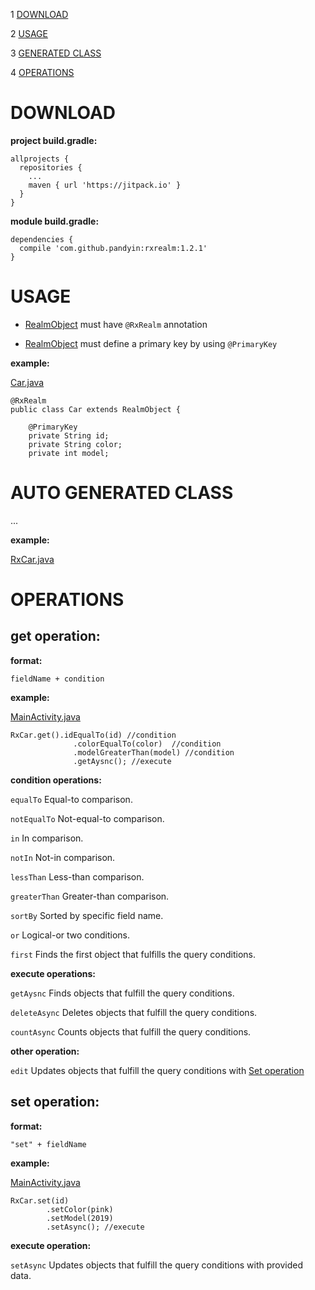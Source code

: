 1 [DOWNLOAD](https://github.com/pandyin/rxrealm#download)

2 [USAGE](https://github.com/pandyin/rxrealm#usage)

3 [GENERATED CLASS](https://github.com/pandyin/rxrealm#generated-class)

4 [OPERATIONS](https://github.com/pandyin/rxrealm#operations)



DOWNLOAD
========

<b>project build.gradle:</b>
```
allprojects {
  repositories {
    ...
    maven { url 'https://jitpack.io' }
  }
}
```

<b>module build.gradle:</b>
```
dependencies {
  compile 'com.github.pandyin:rxrealm:1.2.1'
}
```



USAGE
========

- [RealmObject](https://realm.io/docs/java/4.3.3/api/io/realm/RealmObject.html) must have ```@RxRealm``` annotation

- [RealmObject](https://realm.io/docs/java/4.3.3/api/io/realm/RealmObject.html) must define a primary key by using ```@PrimaryKey```

<b>example:</b>

[Car.java](https://github.com/pandyin/rxrealm/blob/master/example/src/main/java/com/intathep/android/rxrealm/model/Car.java)

```
@RxRealm
public class Car extends RealmObject {

    @PrimaryKey
    private String id;
    private String color;
    private int model;
```



AUTO GENERATED CLASS
========

...

<b>example:</b>

[RxCar.java](https://github.com/pandyin/rxrealm/blob/master/example/build/generated/source/apt/debug/com/intathep/rxrealm/realm/RxCar.java)



OPERATIONS
========

get operation:
--------

<b>format:</b>

```fieldName + condition```

<b>example:</b>

[MainActivity.java](https://github.com/pandyin/rxrealm/blob/master/example/src/main/java/com/intathep/android/rxrealm/MainActivity.java)

```
RxCar.get().idEqualTo(id) //condition
              .colorEqualTo(color)  //condition
              .modelGreaterThan(model) //condition
              .getAysnc(); //execute
```

<b>condition operations:</b>

```equalTo``` Equal-to comparison.

```notEqualTo``` Not-equal-to comparison.

```in``` In comparison.

```notIn``` Not-in comparison.

```lessThan``` Less-than comparison.

```greaterThan``` Greater-than comparison.

```sortBy``` Sorted by specific field name.

```or``` Logical-or two conditions.

```first``` Finds the first object that fulfills the query conditions.

<b>execute operations:</b>

```getAysnc``` Finds objects that fulfill the query conditions.

```deleteAsync``` Deletes objects that fulfill the query conditions.

```countAsync``` Counts objects that fulfill the query conditions.

<b>other operation:</b>

```edit```  Updates objects that fulfill the query conditions with [Set operation](https://github.com/pandyin/rxrealm/#set-operation)

set operation:
--------

<b>format:</b>

```"set" + fieldName```

<b>example:</b>

[MainActivity.java](https://github.com/pandyin/rxrealm/blob/master/example/src/main/java/com/intathep/android/rxrealm/MainActivity.java)

```
RxCar.set(id)
        .setColor(pink)
        .setModel(2019)
        .setAsync(); //execute
```

<b>execute operation:</b>

```setAsync``` Updates objects that fulfill the query conditions with provided data.
